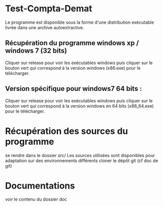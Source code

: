 Test-Compta-Demat
=================
Le programme est disponible sous la forme d'une distribution exécutable livrée dans une archive autoextractive.

Récupération  du programme windows xp / windows 7 (32 bits)
-----------------------------------------------------------
Cliquer sur release pour voir les exécutables windows
puis cliquer sur le bouton vert qui correspond à la version windows (x86.exe) pour le télécharger.

Version spécifique pour windows7 64 bits :
------------------------------------------
Cliquer sur release pour voir les exécutables windows
puis cliquer sur le bouton vert qui correspond à la version windows en 64 bits (x86_64.exe) pour le télécharger.

Récupération des sources du programme
=====================================
se rendre dans le dossier src/
Les sources utilisées sont disponibles pour adaptation sur des environnements différents
cloner le dépôt git (cf doc de git)

Documentations
============
voir le contenu du dossier doc


